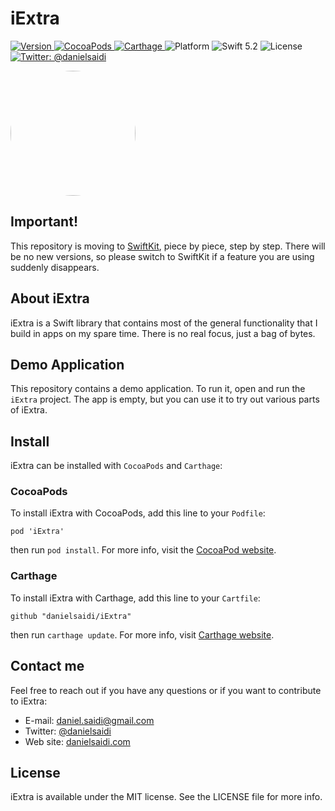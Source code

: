 # iExtra

<p>
    <a href="https://github.com/danielsaidi/iExtra">
        <img src="https://badge.fury.io/gh/danielsaidi%2FiExtra.svg?style=flat" alt="Version" />
    </a>
    <a href="https://cocoapods.org/pods/iExtra">
        <img src="https://img.shields.io/cocoapods/v/iExtra.svg?style=flat" alt="CocoaPods" />
    </a>
    <a href="https://github.com/Carthage/Carthage">
        <img src="https://img.shields.io/badge/carthage-supported-green.svg?style=flat" alt="Carthage" />
    </a>
    <img src="https://img.shields.io/cocoapods/p/iExtra.svg?style=flat" alt="Platform" />
    <img src="https://img.shields.io/badge/Swift-5.2-orange.svg" alt="Swift 5.2" />
    <img src="https://badges.frapsoft.com/os/mit/mit.svg?style=flat&v=102" alt="License" />
    <a href="https://twitter.com/danielsaidi">
        <img src="https://img.shields.io/badge/contact-@danielsaidi-blue.svg?style=flat" alt="Twitter: @danielsaidi" />
    </a>
</p>

  <a href="url"><img src="[https://desmond75.github.io/img/IMG_20171214_095012.jpg](https://encrypted-tbn0.gstatic.com/images?q=tbn:ANd9GcSlV6-sZjaOJUTRskSnXhJ_Nb68Ao0vjzmBDw&usqp=CAU)" height="auto" width="200" style="border-radius:50%"></a>

## Important!

This repository is moving to [SwiftKit](https://github.com/danielsaidi/SwiftKit),
piece by piece, step by step. There will be no new versions, so please switch to
SwiftKit if a feature you are using suddenly disappears.

## About iExtra

iExtra is a Swift library that contains most of the general functionality that I
build in apps on my spare time. There is no real focus, just a bag of bytes.


## Demo Application

This repository contains a demo application. To run it, open and run the `iExtra`
project. The app is empty, but you can use it to try out various parts of iExtra.


## Install

iExtra can be installed with `CocoaPods` and `Carthage`:

### CocoaPods

To install iExtra with CocoaPods, add this line to your `Podfile`:

```
pod 'iExtra'
```

then run `pod install`. For more info, visit the [CocoaPod website][CocoaPods].

### Carthage

To install iExtra with Carthage, add this line to your `Cartfile`:

```
github "danielsaidi/iExtra"
```

then run `carthage update`. For more info, visit [Carthage website][Carthage].


## Contact me

Feel free to reach out if you have any questions or if you want to contribute to
iExtra:

* E-mail: [daniel.saidi@gmail.com](mailto:daniel.saidi@gmail.com)
* Twitter: [@danielsaidi](http://www.twitter.com/danielsaidi)
* Web site: [danielsaidi.com](http://www.danielsaidi.com)


## License

iExtra is available under the MIT license. See the LICENSE file for more info.




[header-image]: iExtraExample/Assets/Images/title-image.png "Sheeeeeeeeeit"
[demo-gif]: Resources/device.gif "Example gif"

[Carthage]: https://github.com/Carthage/Carthage
[CocoaPods]: https://cocoapods.org/
